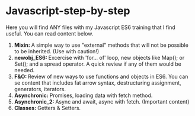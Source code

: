 # Javascript-step-by-step
Here you will find ANY files with my Javascript ES6 training that I find useful. You can read content below.

1) <b>Mixin: </b> A simple way to use "external" methods that will not be possible to be inherited. (Use with caution!)
2) <b>newobj_ES6: </b> Excercise with <l>'for... of'</l> loop, new objects like <l>Map();</l> or <l>Set();</l> and a <l>spread operator</l>. A quick review if any of them would be needed.
3) <b>F&O: </b> Review of new ways to use functions and objects in ES6. You can se content that includes <l>fat arrow syntax, destructuring assignment, generators, iterators.</l> 
4) <b>Asynchronic: </b> Promises, loading data with fetch method.
5) <b>Asynchronic_2: </b> Async and await, async with fetch. (Important content)
6) <b>Classes: </b> Getters & Setters.
